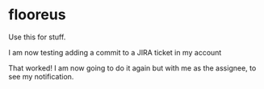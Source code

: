 # flooreus

Use this for stuff.

I am now testing adding a commit to a JIRA ticket in my account

That worked! I am now going to do it again but with me as the assignee, to see my notification.